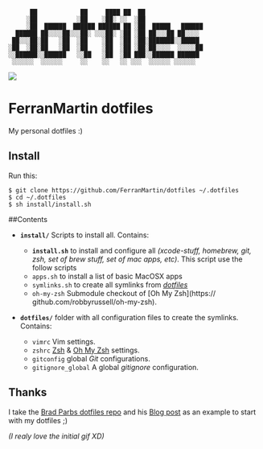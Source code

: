 ```
      ██            ██     ████ ██  ██
     ░██           ░██    ░██░ ░░  ░██
     ░██  ██████  ██████ ██████ ██ ░██  █████   ██████
  ██████ ██░░░░██░░░██░ ░░░██░ ░██ ░██ ██░░░██ ██░░░░
 ██░░░██░██   ░██  ░██    ░██  ░██ ░██░███████░░█████
░██  ░██░██   ░██  ░██    ░██  ░██ ░██░██░░░░  ░░░░░██
░░██████░░██████   ░░██   ░██  ░██ ███░░██████ ██████
 ░░░░░░  ░░░░░░     ░░    ░░   ░░ ░░░  ░░░░░░ ░░░░░░

```
![](http://gifsb.in/codes/floppy-discs.gif)

# FerranMartin dotfiles
My personal dotfiles :)

## Install
Run this:

```
$ git clone https://github.com/FerranMartin/dotfiles ~/.dotfiles
$ cd ~/.dotfiles
$ sh install/install.sh
```

##Contents

* **`install/`** Scripts to install all. Contains:
 	* **`install.sh`** to install and configure all _(xcode-stuff, homebrew, git, zsh, set of brew stuff, set of mac apps, etc)_. This script use the follow scripts
	* `apps.sh` to install a list of basic MacOSX apps
	* `symlinks.sh` to create all symlinks from *[dotfiles](./dotfiles)*
	* `oh-my-zsh` Submodule checkout of [Oh My Zsh](https://	github.com/robbyrussell/oh-my-zsh).
	
* **`dotfiles/`** folder with all configuration files to create the symlinks. Contains:
	* `vimrc` Vim settings.
	* `zshrc` [Zsh](http://www.zsh.org/) & [Oh My Zsh](https://github.com/robbyrussell/oh-my-zsh) settings.
	* `gitconfig` global *Git* configurations.
	* `gitignore_global` A global *gitignore* configuration.


## Thanks

I take the [Brad Parbs dotfiles repo](https://github.com/bradp/dotfiles) and his [Blog post](http://webdevstudios.com/2015/02/10/a-beginners-guide-to-the-best-command-line-tools/) as an example to start with my dotfiles ;) 

_(I realy love the initial gif XD)_
